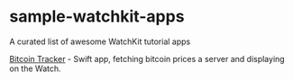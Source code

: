 # sample-watchkit-apps
A curated list of awesome WatchKit tutorial apps

[Bitcoin Tracker](http://www.raywenderlich.com/89562/watchkit-tutorial-with-swift-getting-started) - Swift app, fetching bitcoin prices a server and displaying on the Watch.
